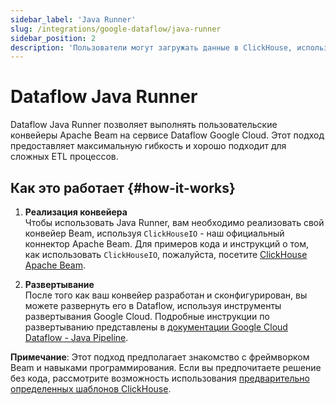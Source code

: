 ```yaml
---
sidebar_label: 'Java Runner'
slug: /integrations/google-dataflow/java-runner
sidebar_position: 2
description: 'Пользователи могут загружать данные в ClickHouse, используя Google Dataflow Java Runner'
---
```



# Dataflow Java Runner

Dataflow Java Runner позволяет выполнять пользовательские конвейеры Apache Beam на сервисе Dataflow Google Cloud. Этот подход предоставляет максимальную гибкость и хорошо подходит для сложных ETL процессов.

## Как это работает {#how-it-works}

1. **Реализация конвейера**  
   Чтобы использовать Java Runner, вам необходимо реализовать свой конвейер Beam, используя `ClickHouseIO` - наш официальный коннектор Apache Beam. Для примеров кода и инструкций о том, как использовать `ClickHouseIO`, пожалуйста, посетите [ClickHouse Apache Beam](/integrations/apache-beam).

2. **Развертывание**  
   После того как ваш конвейер разработан и сконфигурирован, вы можете развернуть его в Dataflow, используя инструменты развертывания Google Cloud. Подробные инструкции по развертыванию представлены в [документации Google Cloud Dataflow - Java Pipeline](https://cloud.google.com/dataflow/docs/quickstarts/create-pipeline-java).

**Примечание**: Этот подход предполагает знакомство с фреймворком Beam и навыками программирования. Если вы предпочитаете решение без кода, рассмотрите возможность использования [предварительно определенных шаблонов ClickHouse](./templates).  
